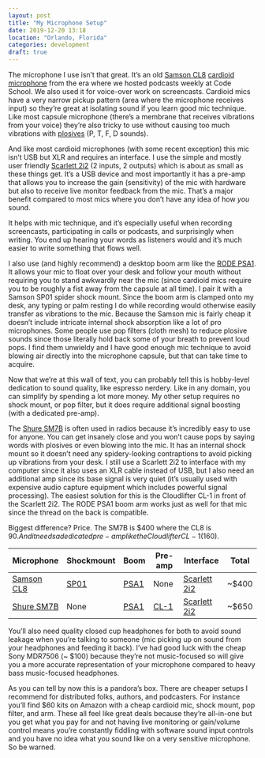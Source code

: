 ```yaml
---
layout: post
title: "My Microphone Setup"
date: 2019-12-20 13:18
location: "Orlando, Florida"
categories: development
draft: true
---
```


The microphone I use isn’t that great. It’s an old [Samson CL8][cl8]
[cardioid microphone][cardioid] from the era where we hosted podcasts
weekly at Code School. We also used it for voice-over work on
screencasts. Cardioid mics have a very narrow pickup pattern (area where
the microphone receives input) so they’re great at isolating sound if
you learn good mic technique. Like most capsule microphone (there’s a
membrane that receives vibrations from your voice) they’re also tricky
to use without causing too much vibrations with [plosives][plosives] (P,
T, F, D sounds).

And like most cardioid microphones (with some recent exception) this mic
isn’t USB but XLR and requires an interface. I use the simple and mostly
user friendly [Scarlett 2i2][2i2] (2 inputs, 2 outputs) which is about
as small as these things get. It’s a USB device and most importantly it
has a pre-amp that allows you to increase the gain (sensitivity) of the
mic with hardware but also to receive live monitor feedback from the
mic. That’s a major benefit compared to most mics where you don’t have
any idea of how *you* sound.

It helps with mic technique, and it’s especially useful when recording
screencasts, participating in calls or podcasts, and surprisingly when
writing. You end up hearing your words as listeners would and it’s much
easier to write something that flows well.

I also use (and highly recommend) a desktop boom arm like the [RODE
PSA1][psa1]. It allows your mic to float over your desk and follow your
mouth without requiring you to stand awkwardly near the mic (since
cardioid mics require you to be roughly a fist away from the capsule at
all time). I pair it with a Samson SP01 spider shock mount. Since the
boom arm is clamped onto my desk, any typing or palm resting I do while
recording would otherwise easily transfer as vibrations to the mic.
Because the Samson mic is fairly cheap it doesn’t include intricate
internal shock absorption like a lot of pro microphones. Some people use
pop filters (cloth mesh) to reduce plosive sounds since those literally
hold back some of your breath to prevent loud pops. I find them unwieldy
and I have good enough mic technique to avoid blowing air directly into
the microphone capsule, but that can take time to acquire.

Now that we’re at this wall of text, you can probably tell this is
hobby-level dedication to sound quality, like espresso nerdery. Like in
any domain, you can simplify by spending a lot more money. My other
setup requires no shock mount, or pop filter, but it does require
additional signal boosting (with a dedicated pre-amp).

The [Shure SM7B][sm7b] is often used in radios because it’s incredibly
easy to use for anyone. You can get insanely close and you won’t cause
pops by saying words with plosives or even blowing into the mic. It has
an internal shock mount so it doesn’t need any spidery-looking
contraptions to avoid picking up vibrations from your desk. I still use
a Scarlett 2i2 to interface with my computer since it also uses an XLR
cable instead of USB, but I also need an additional amp since its base
signal is very quiet (it’s usually used with expensive audio capture
equipment which includes powerful signal processing). The easiest
solution for this is the Cloudlifter CL-1 in front of the Scarlett 2i2.
The RODE PSA1 boom arm works just as well for that mic since the thread
on the back is compatible.

Biggest difference? Price. The SM7B is $400 where the CL8 is $90. And it needs
a dedicated pre-amp like the Cloudlifter CL-1 ($160).

| Microphone | Shockmount | Boom | Pre-amp | Interface | Total |
| --- | --- | --- | --- | --- | --- |
| [Samson CL8][cl8] | [SP01][sp01] | [PSA1][psa1] | None | [Scarlett 2i2][2i2] | ~$400 |
| [Shure SM7B][sm7b] | None | [PSA1][psa1] | [CL-1][cl1] | [Scarlett 2i2][2i2] | ~$650 |

You’ll also need quality closed cup headphones for both to avoid sound
leakage when you’re talking to someone (mic picking up on sound from
your headphones and feeding it back). I’ve had good luck with the cheap
Sony MDR7506 (~ $100) because they’re not music-focused so will give you a
more accurate representation of your microphone compared to heavy bass
music-focused headphones.

As you can tell by now this is a pandora’s box. There are cheaper setups
I recommend for distributed folks, authors, and podcasters. For instance
you’ll find $60 kits on Amazon with a cheap cardioid mic, shock mount,
pop filter, and arm. These all feel like great deals because they’re
all-in-one but you get what you pay for and not having live monitoring
or gain/volume control means you’re constantly fiddling with software
sound input controls and you have no idea what you sound like on a very
sensitive microphone. So be warned.

[2i2]: https://focusrite.com/en/usb-audio-interface/scarlett/scarlett-2i2
[cl1]: https://www.cloudmicrophones.com/cloudlifter-cl-1
[cl8]: http://www.samsontech.com/samson/products/microphones/condenser-microphones/cl8/
[psa1]: http://www.rode.com/accessories/psa1
[sm7b]: https://www.shure.com/en-GB/products/microphones/sm7b
[sp01]: http://www.samsontech.com/samson/products/accessories/microphone-accessories/sp01/
[plosives]: https://en.wikipedia.org/wiki/Stop_consonant
[cardioid]: https://en.wikipedia.org/wiki/Microphone#Cardioid,_hypercardioid,_supercardioid,_subcardioid
